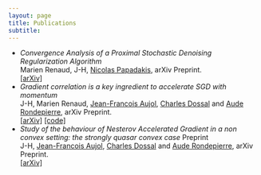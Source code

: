 ```yaml
---
layout: page
title: Publications
subtitle: 
---
```


- *Convergence Analysis of a Proximal Stochastic Denoising Regularization Algorithm*\
  Marien Renaud, J-H, [Nicolas Papadakis](https://www.math.u-bordeaux.fr/~npapadak/), arXiv Preprint.\
  [[arXiv]](https://arxiv.org/abs/2412.08262)
- *Gradient correlation is a key ingredient to accelerate SGD with momentum*\
  J-H, Marien Renaud, [Jean-Francois Aujol](https://www.math.u-bordeaux.fr/~jaujol/), [Charles Dossal](https://perso.math.univ-toulouse.fr/cdossal/) and [Aude Rondepierre](https://perso.math.univ-toulouse.fr/rondepierre/), arXiv Preprint.\
[[arXiv]](https://arxiv.org/abs/2410.07870) [[code]](https://github.com/J-Hermant/Momentum_Stochastic_GD)
- *Study of the behaviour of Nesterov Accelerated Gradient in a non convex setting: the strongly quasar convex case* Preprint\
 J-H, [Jean-Francois Aujol](https://www.math.u-bordeaux.fr/~jaujol/), [Charles Dossal](https://perso.math.univ-toulouse.fr/cdossal/) and [Aude Rondepierre](https://perso.math.univ-toulouse.fr/rondepierre/), arXiv Preprint.\
[[arXiv]](https://arxiv.org/abs/2405.19809)

